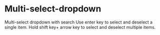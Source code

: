 # Multi-select-dropdown
Multi-select dropdown with search
Use enter key to select and deselect a single item.
Hold shift key+ arrow key to select and deselect multiple items.
